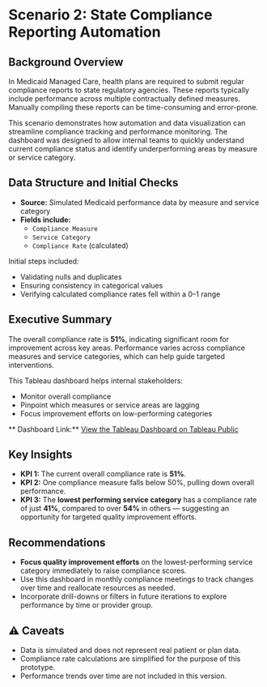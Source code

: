 #  Scenario 2: State Compliance Reporting Automation

##  Background Overview
In Medicaid Managed Care, health plans are required to submit regular compliance reports to state regulatory agencies. These reports typically include performance across multiple contractually defined measures. Manually compiling these reports can be time-consuming and error-prone.

This scenario demonstrates how automation and data visualization can streamline compliance tracking and performance monitoring. The dashboard was designed to allow internal teams to quickly understand current compliance status and identify underperforming areas by measure or service category.

##  Data Structure and Initial Checks
- **Source:** Simulated Medicaid performance data by measure and service category  
- **Fields include:**  
  - `Compliance Measure`  
  - `Service Category`  
  - `Compliance Rate` (calculated)  

Initial steps included:
- Validating nulls and duplicates
- Ensuring consistency in categorical values
- Verifying calculated compliance rates fell within a 0–1 range

##  Executive Summary
The overall compliance rate is **51%**, indicating significant room for improvement across key areas. Performance varies across compliance measures and service categories, which can help guide targeted interventions.

This Tableau dashboard helps internal stakeholders:
- Monitor overall compliance
- Pinpoint which measures or service areas are lagging
- Focus improvement efforts on low-performing categories

** Dashboard Link:** [View the Tableau Dashboard on Tableau Public](https://public.tableau.com/app/profile/janine.bryant/viz/StateComplianceReportingAutomation/Dashboard1)

##  Key Insights
- **KPI 1:** The current overall compliance rate is **51%**.
- **KPI 2:** One compliance measure falls below 50%, pulling down overall performance.
- **KPI 3:** The **lowest performing service category** has a compliance rate of just **41%**, compared to over **54%** in others — suggesting an opportunity for targeted quality improvement efforts.

##  Recommendations
- **Focus quality improvement efforts** on the lowest-performing service category immediately to raise compliance scores.
- Use this dashboard in monthly compliance meetings to track changes over time and reallocate resources as needed.
- Incorporate drill-downs or filters in future iterations to explore performance by time or provider group.

## ⚠ Caveats
- Data is simulated and does not represent real patient or plan data.
- Compliance rate calculations are simplified for the purpose of this prototype.
- Performance trends over time are not included in this version.
